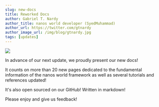 ```yaml
---
slug: new-docs
title: Reworked Docs
author: Gabriel T. Nardy
author_title: nanos world developer (SyedMuhammad)
author_url: https://twitter.com/gtnardy
author_image_url: /img/blog/gtnardy.jpg
tags: [updates]
---
```



![](/img/docs/new-docs.png)

In advance of our next update, we proudly present our new docs!

It counts on more than 20 new pages dedicated to the fundamental information of the nanos world framework as well as several tutorials and references updated!

It's also open sourced on our GitHub! Written in markdown! 

Please enjoy and give us feedback!
